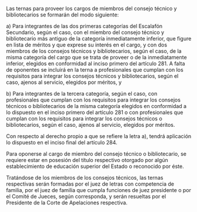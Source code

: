 Las ternas para proveer los cargos de miembros del consejo técnico y bibliotecarios se formarán del modo siguiente:

a) Para integrantes de las dos primeras categorías del Escalafón Secundario, según el caso, con el miembro del consejo técnico y bibliotecario más antiguo de la categoría inmediatamente inferior, que figure en lista de méritos y que exprese su interés en el cargo, y con dos miembros de los consejos técnicos y bibliotecarios, según el caso, de la misma categoría del cargo que se trata de proveer o de la inmediatamente inferior, elegidos en conformidad al inciso primero del artículo 281. A falta de oponentes se incluirá en la terna a profesionales que cumplan con los requisitos para integrar los consejos técnicos y bibliotecarios, según el caso, ajenos al servicio, elegidos por méritos, y

b) Para integrantes de la tercera categoría, según el caso, con profesionales que cumplan con los requisitos para integrar los consejos técnicos o bibliotecarios de la misma categoría elegidos en conformidad a lo dispuesto en el inciso primero del artículo 281 o con profesionales que cumplan con los requisitos para integrar los consejos técnicos o bibliotecarios, según el caso, ajenos al servicio, elegidos por méritos.

Con respecto al derecho propio a que se refiere la letra a), tendrá aplicación lo dispuesto en el inciso final del artículo 284.

Para oponerse al cargo de miembro del consejo técnico o bibliotecario, se requiere estar en posesión del título respectivo otorgado por algún establecimiento de educación superior del Estado o reconocido por éste.

Tratándose de los miembros de los consejos técnicos, las ternas respectivas serán formadas por el juez de letras con competencia de familia, por el juez de familia que cumpla funciones de juez presidente o por el Comité de Jueces, según corresponda, y serán resueltas por el Presidente de la Corte de Apelaciones respectiva.

